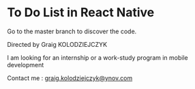 # To Do List in React Native  

Go to the master branch to discover the code.

Directed by Graig KOLODZIEJCZYK

I am looking for an internship or a work-study program in mobile development

Contact me : graig.kolodziejczyk@ynov.com
